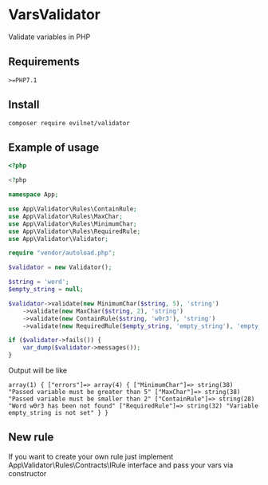 # VarsValidator
Validate variables in PHP

## Requirements

```
>=PHP7.1
```

## Install
```
composer require evilnet/validator
```
## Example of usage

```php
<?php

<?php

namespace App;

use App\Validator\Rules\ContainRule;
use App\Validator\Rules\MaxChar;
use App\Validator\Rules\MinimumChar;
use App\Validator\Rules\RequiredRule;
use App\Validator\Validator;

require "vendor/autoload.php";

$validator = new Validator();

$string = 'word';
$empty_string = null;

$validator->validate(new MinimumChar($string, 5), 'string')
    ->validate(new MaxChar($string, 2), 'string')
    ->validate(new ContainRule($string, 'w0r3'), 'string')
    ->validate(new RequiredRule($empty_string, 'empty_string'), 'empty_string');

if ($validator->fails()) {
    var_dump($validator->messages());
}

```

Output will be like

```
array(1) { ["errors"]=> array(4) { ["MinimumChar"]=> string(38) "Passed variable must be greater than 5" ["MaxChar"]=> string(38) "Passed variable must be smaller than 2" ["ContainRule"]=> string(28) "Word w0r3 has been not found" ["RequiredRule"]=> string(32) "Variable empty_string is not set" } }
```

## New rule

If you want to create your own rule just implement App\Validator\Rules\Contracts\IRule interface and pass your vars via constructor
